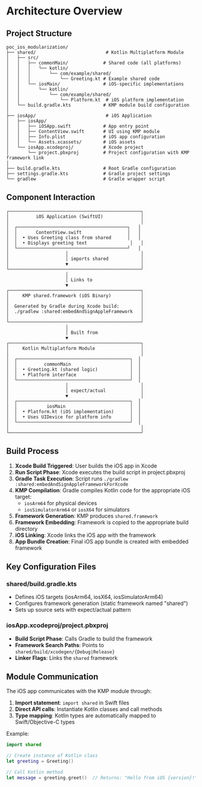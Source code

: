 # Architecture Overview

## Project Structure

```
poc_ios_modularization/
├── shared/                          # Kotlin Multiplatform Module
│   ├── src/
│   │   ├── commonMain/             # Shared code (all platforms)
│   │   │   └── kotlin/
│   │   │       └── com/example/shared/
│   │   │           └── Greeting.kt # Example shared code
│   │   └── iosMain/                # iOS-specific implementations
│   │       └── kotlin/
│   │           └── com/example/shared/
│   │               └── Platform.kt  # iOS platform implementation
│   └── build.gradle.kts            # KMP module build configuration
│
├── iosApp/                          # iOS Application
│   ├── iosApp/
│   │   ├── iOSApp.swift            # App entry point
│   │   ├── ContentView.swift       # UI using KMP module
│   │   ├── Info.plist              # iOS app configuration
│   │   └── Assets.xcassets/        # iOS assets
│   └── iosApp.xcodeproj/           # Xcode project
│       └── project.pbxproj         # Project configuration with KMP framework link
│
├── build.gradle.kts                # Root Gradle configuration
├── settings.gradle.kts             # Gradle project settings
└── gradlew                         # Gradle wrapper script
```

## Component Interaction

```
┌─────────────────────────────────────────────────┐
│          iOS Application (SwiftUI)              │
│                                                 │
│  ┌─────────────────────────────────────────┐   │
│  │       ContentView.swift                 │   │
│  │  • Uses Greeting class from shared      │   │
│  │  • Displays greeting text                │   │
│  └─────────────────────────────────────────┘   │
│                     │                           │
│                     │ imports shared            │
│                     ▼                           │
└─────────────────────────────────────────────────┘
                      │
                      │ Links to
                      ▼
┌─────────────────────────────────────────────────┐
│     KMP shared.framework (iOS Binary)           │
│                                                 │
│  Generated by Gradle during Xcode build:        │
│  ./gradlew :shared:embedAndSignAppleFramework   │
│                                                 │
└─────────────────────────────────────────────────┘
                      │
                      │ Built from
                      ▼
┌─────────────────────────────────────────────────┐
│     Kotlin Multiplatform Module                 │
│                                                 │
│  ┌──────────────────────────────────────────┐  │
│  │          commonMain                      │  │
│  │  • Greeting.kt (shared logic)            │  │
│  │  • Platform interface                    │  │
│  └──────────────────────────────────────────┘  │
│                     │                           │
│                     │ expect/actual             │
│                     ▼                           │
│  ┌──────────────────────────────────────────┐  │
│  │           iosMain                        │  │
│  │  • Platform.kt (iOS implementation)      │  │
│  │  • Uses UIDevice for platform info       │  │
│  └──────────────────────────────────────────┘  │
│                                                 │
└─────────────────────────────────────────────────┘
```

## Build Process

1. **Xcode Build Triggered**: User builds the iOS app in Xcode
2. **Run Script Phase**: Xcode executes the build script in project.pbxproj
3. **Gradle Task Execution**: Script runs `./gradlew :shared:embedAndSignAppleFrameworkForXcode`
4. **KMP Compilation**: Gradle compiles Kotlin code for the appropriate iOS target:
   - `iosArm64` for physical devices
   - `iosSimulatorArm64` or `iosX64` for simulators
5. **Framework Generation**: KMP produces `shared.framework`
6. **Framework Embedding**: Framework is copied to the appropriate build directory
7. **iOS Linking**: Xcode links the iOS app with the framework
8. **App Bundle Creation**: Final iOS app bundle is created with embedded framework

## Key Configuration Files

### shared/build.gradle.kts
- Defines iOS targets (iosArm64, iosX64, iosSimulatorArm64)
- Configures framework generation (static framework named "shared")
- Sets up source sets with expect/actual pattern

### iosApp.xcodeproj/project.pbxproj
- **Build Script Phase**: Calls Gradle to build the framework
- **Framework Search Paths**: Points to `shared/build/xcodegen/{Debug|Release}`
- **Linker Flags**: Links the `shared` framework

## Module Communication

The iOS app communicates with the KMP module through:
1. **Import statement**: `import shared` in Swift files
2. **Direct API calls**: Instantiate Kotlin classes and call methods
3. **Type mapping**: Kotlin types are automatically mapped to Swift/Objective-C types

Example:
```swift
import shared

// Create instance of Kotlin class
let greeting = Greeting()

// Call Kotlin method
let message = greeting.greet()  // Returns: "Hello from iOS {version}!"
```
